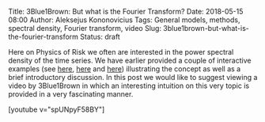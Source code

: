 Title: 3Blue1Brown: But what is the Fourier Transform?
Date: 2018-05-15 08:00
Author: Aleksejus Kononovicius
Tags: General models, methods, spectral density, Fourier transform, video
Slug: 3blue1brown-but-what-is-the-fourier-transform
Status: draft

Here on Physics of Risk we often are interested in the power spectral density
of the time series. We have earlier provided a couple of interactive examples
(see [here]({filename}/articles/2013/power-spectral-density-part-1.md),
[here]({filename}/articles/2013/power-spectral-density-part-2.md) and
[here]({filename}/articles/2012/colors-of-noise.md)) illustrating the concept
as well as a brief introductory discussion. In this post we would like to
suggest viewing a video by 3Blue1Brown in which an interesting intuition on this
very topic is provided in a very fascinating manner.

[youtube v="spUNpyF58BY"]

